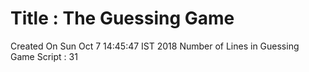 # Title : The Guessing Game
Created On Sun Oct  7 14:45:47 IST 2018
Number of Lines in Guessing Game Script :
31
